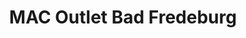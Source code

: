 ---
title: "MAC Outlet Bad Fredeburg"
url: /schmallenberg/mac-outlet-bad-fredeburg/
shop: Kleidung
---